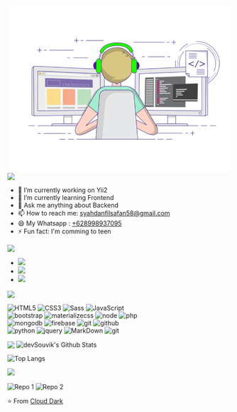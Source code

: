 <img align="right" alt="GIF" src="https://raw.githubusercontent.com/devSouvik/devSouvik/master/gif3.gif" width="500"/>
<img align="center" src="https://github.com/saviomartin/saviomartin/blob/master/assets/about.png?raw=true"/>

- 🔭 I’m currently working on Yii2
- 🌱 I’m currently learning Frontend
- 💬 Ask me anything about Backend
- 📫 How to reach me: syahdanfilsafan58@gmail.com
- 😄 My Whatsapp : [+628998937095 ](http://wa.me/628998937095 "+628998937095 ")
- ⚡ Fun fact: I'm comming to teen

<img align="center" src="https://github.com/saviomartin/saviomartin/blob/master/assets/connect.png?raw=true"/>

- <a href="https://www.instagram.com/portofolio_cloud_dark/"><img src="https://img.shields.io/badge/instagram%20@portofolio_cloud_dark-DD2476?style=for-the-badge&logo=instagram&logoColor=white"/></a>
- <a href="https://www.facebook.com/massyahdanfilsafan"><img src="https://img.shields.io/badge/facebook%20@mas syahdan filsafan-344E86?style=for-the-badge&logo=facebook&logoColor=white"/></a>
- <a href="https://github.com/Cloud-Dark/"><img height="30px" src="https://img.shields.io/badge/cloud dark-8E2DE2?style=for-the-badge&logo=google%20chrome&logoColor=white"/></a>

<img align="center" src="https://github.com/saviomartin/saviomartin/blob/master/assets/skills.png?raw=true">

![HTML5](https://img.shields.io/badge/html%205-grey?style=for-the-badge&logo=html5&logoColor=white&labelColor=8E2DE2)
![CSS3](https://img.shields.io/badge/css%203-grey?style=for-the-badge&logo=css3&logoColor=white&labelColor=8E2DE2)
![Sass](https://img.shields.io/badge/sass-grey?style=for-the-badge&logo=sass&logoColor=white&labelColor=8E2DE2)
![JavaScript](https://img.shields.io/badge/-JavaScript-grey?style=for-the-badge&logo=javascript&logoColor=white&labelColor=8E2DE2)
<br>
![bootstrap](https://img.shields.io/badge/-bootstrap-grey?style=for-the-badge&logo=bootstrap&logoColor=white&labelColor=8E2DE2)
![materializecss](https://img.shields.io/badge/Materialize%20css-grey?style=for-the-badge&logo=google&logoColor=white&labelColor=8E2DE2)
![node](https://img.shields.io/badge/-node-grey?style=for-the-badge&logo=node.js&logoColor=white&labelColor=8E2DE2)
![php](https://img.shields.io/badge/-php-grey?style=for-the-badge&logo=php&logoColor=white&labelColor=8E2DE2)
<br>
![mongodb](https://img.shields.io/badge/-mongodb-grey?style=for-the-badge&logo=mongodb&logoColor=white&labelColor=8E2DE2)
![firebase](https://img.shields.io/badge/-firebase-grey?style=for-the-badge&logo=firebase&logoColor=white&labelColor=8E2DE2)
![git](https://img.shields.io/badge/-git-grey?style=for-the-badge&logo=git&logoColor=white&labelColor=8E2DE2)
![github](https://img.shields.io/badge/-github-grey?style=for-the-badge&logo=github&logoColor=white&labelColor=8E2DE2)
<br>
![python](https://img.shields.io/badge/-python-grey?style=for-the-badge&logo=python&logoColor=white&labelColor=8E2DE2)
![jquery](https://img.shields.io/badge/-jquery-grey?style=for-the-badge&logo=jquery&logoColor=white&labelColor=8E2DE2)
![MarkDown](https://img.shields.io/badge/-Markdown-grey?style=for-the-badge&logo=Markdown&logoColor=white&labelColor=8E2DE2)
![git](https://img.shields.io/badge/-git-grey?style=for-the-badge&logo=git&logoColor=white&labelColor=8E2DE2)


<img align="center" src="https://github.com/saviomartin/saviomartin/blob/master/assets/git.png?raw=true"/>

<img align="center" src="https://github-readme-stats.vercel.app/api?username=Cloud-Dark&include_all_commits=true&count_private=true&show_icons=true&line_height=20&title_color=8E2DE2&icon_color=8E2DE2&text_color=8E2DE2&bg_color=0,000000,130F40" alt="devSouvik's Github Stats">

![Top Langs](https://github-readme-stats.vercel.app/api/top-langs/?username=Cloud-Dark&theme=radical&title_color=8E2DE2&text_color=fff)

<img src="https://github.com/saviomartin/saviomartin/blob/master/assets/repo.png?raw=true">

![Repo 1](https://github-readme-stats.vercel.app/api/pin/?username=Cloud-Dark&repo=LMS-Delta&show_icons=true&theme=radical&title_color=8E2DE2&text_color=fff&icon_color=8E2DE2)
![Repo 2](https://github-readme-stats.vercel.app/api/pin/?username=Cloud-Dark&repo=POS&show_icons=true&theme=tokyonight&title_color=8E2DE2&text_color=fff&icon_color=8E2DE2)


⭐️ From [Cloud Dark](https://github.com/Cloud-Dark)
